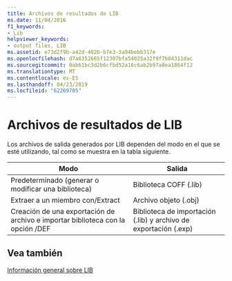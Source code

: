 ```yaml
---
title: Archivos de resultados de LIB
ms.date: 11/04/2016
f1_keywords:
- Lib
helpviewer_keywords:
- output files, LIB
ms.assetid: e73d2f9b-a42d-402b-b7e3-3a94bebb317e
ms.openlocfilehash: d7a6352665f12307bfa54025a32f9f7b84311dac
ms.sourcegitcommit: 0ab61bc3d2b6cfbd52a16c6ab2b97a8ea1864f12
ms.translationtype: MT
ms.contentlocale: es-ES
ms.lasthandoff: 04/23/2019
ms.locfileid: "62269705"
---
```

# <a name="lib-output-files"></a>Archivos de resultados de LIB

Los archivos de salida generados por LIB dependen del modo en el que se esté utilizando, tal como se muestra en la tabla siguiente.

|Modo|Salida|
|----------|------------|
|Predeterminado (generar o modificar una biblioteca)|Biblioteca COFF (.lib)|
|Extraer a un miembro con/Extract|Archivo objeto (.obj)|
|Creación de una exportación de archivo e importar biblioteca con la opción /DEF|Biblioteca de importación (.lib) y archivo de exportación (.exp)|

## <a name="see-also"></a>Vea también

[Información general sobre LIB](overview-of-lib.md)
